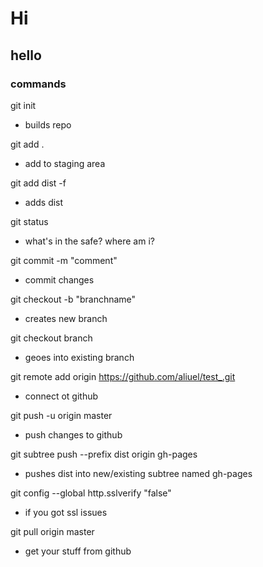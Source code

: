 # Hi

## hello

### commands

git init 
- builds repo

git add . 
- add to staging area

git add dist -f 
- adds dist

git status 
- what's in the safe? where am i? 

git commit -m "comment" 
- commit changes

git checkout -b "branchname" 
- creates new branch

git checkout branch 
- geoes into existing branch

git remote add origin https://github.com/aliuel/test_.git 
- connect ot github

git push -u origin master 
- push changes to github

git subtree push --prefix dist origin gh-pages
- pushes dist into new/existing subtree named gh-pages

git config --global http.sslverify "false" 
- if you got ssl issues

git pull origin master 
- get your stuff from github



